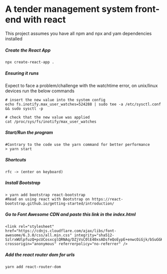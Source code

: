 # A tender management system front-end with react
This project assumes you have all npm and npx and yam dependencies installed

##### Create the React App
```terminal
npx create-react-app .
```
##### Ensuring it runs
Expect to face a problem/challenge with the watchtime error, on unix/linux devices run the below commands

```terminal
# insert the new value into the system config
echo fs.inotify.max_user_watches=524288 | sudo tee -a /etc/sysctl.conf && sudo sysctl -p

# check that the new value was applied
cat /proc/sys/fs/inotify/max_user_watches
```
##### Start/Run the program
```shell
#Contrary to the code use the yarn command for better performance
> yarn start
```

##### Shortcuts
```reactjs
rfc -> (enter on keyboard)

```

##### Install Bootstrap
```shell
> yarn add bootstrap react-bootstrap
#Read on using react with Bootstrap on https://react-bootstrap.github.io/getting-started/introduction/
```
##### Go to Font Awesome CDN and paste this link in the index.html

```
<link rel="stylesheet" href="https://cdnjs.cloudflare.com/ajax/libs/font-awesome/6.3.0/css/all.min.css" integrity="sha512-SzlrxWUlpfuzQ+pcUCosxcglQRNAq/DZjVsC0lE40xsADsfeQoEypE+enwcOiGjk/bSuGGKHEyjSoQ1zVisanQ==" crossorigin="anonymous" referrerpolicy="no-referrer" />
````
##### Add the react router dom for urls

```shell
yarn add react-router-dom
```




